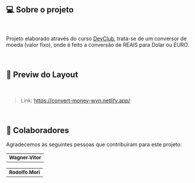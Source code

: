## 💻 Sobre o projeto

<br>

Projeto elaborado através do curso <a href="https://rodolfomori.com.br/devclub/">DevClub</a>, trata-se de um conversor de moeda (valor fixo), onde é feito a conversão de REAIS para Dolar ou EURO.

<br>

## 🎨 Previw do Layout

<br>

>Link: https://convert-money-wvn.netlify.app/

<br>




## 🤝 Colaboradores

Agradecemos às seguintes pessoas que contribuíram para este projeto:

<table>
  <tr>
    <td align="center">
      <a href="https://github.com/Tsukhiro">
        <sub>
          <b>Wagner Vitor</b>
        </sub>
      </a>
    </td>
  </tr>
</table>

<table>
  <tr>
    <td align="center">
      <a href="https://github.com/rodolfomori">
        <sub>
          <b>Rodolfo Mori</b>
        </sub>
      </a>
    </td>
  </tr>
</table>

 
